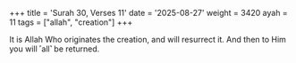 +++
title = 'Surah 30, Verses 11'
date = '2025-08-27'
weight = 3420
ayah = 11
tags = ["allah", "creation"]
+++

It is Allah Who originates the creation, and will resurrect it. And then to Him you will ˹all˺ be returned.